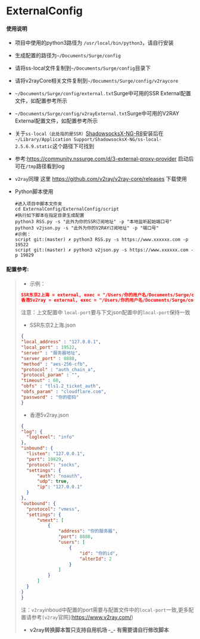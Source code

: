 # ExternalConfig

#### 使用说明

- 项目中使用的python3路径为 `/usr/local/bin/python3`，请自行安装

- 生成配置的路径为`~/Documents/Surge/config`

- 请将ss-local文件复制到`~/Documents/Surge/config`目录下

- 请将v2rayCore相关文件复制到`~/Documents/Surge/config/v2raycore`

- `~/Documents/Surge/config/external.txt`Surge中可用的SSR External配置文件，如配置参考所示

- `~/Documents/Surge/config/v2rayExternal.txt`Surge中可用的V2RAY External配置文件，如配置参考所示

- 关于`ss-local（此处指的是SSR）`[ShadowsocksX-NG-R8](https://github.com/qinyuhang/ShadowsocksX-NG-R/releases)安装后在`~/Library/Application Support/ShadowsocksX-NG/ss-local-2.5.6.9.static`这个路径下可找到

- 参考:https://community.nssurge.com/d/3-external-proxy-provider 启动后可在`/tmp`路径看到log

- `v2ray`同理 这里 https://github.com/v2ray/v2ray-core/releases 下载使用

- Python脚本使用

  ```shell
  #进入项目中脚本文件夹
  cd ExternalConfig/ExternalConfig/script
  #执行如下脚本在指定目录生成配置
  python3 RSS.py -s "此外为你的SSR订阅地址" -p "本地监听起始端口号"
  python3 v2json.py -s "此外为你的V2RAY订阅地址" -p "端口号"
  #示例：
  script git:(master) ✗ python3 RSS.py -s https://www.xxxxxx.com -p 19522 
  script git:(master) ✗ python3 v2json.py -s https://www.xxxxxx.com -p 19829
  ```

#### 配置参考:

>- 示例：
>
>```json
>SSR东京2上海 = external, exec = "/Users/你的用户名/Documents/Surge/config/ss-local", local-port = 19522, args = "-c", args = "/Users/你的用户名/Documents/Surge/config/SSRJson/SSR东京2上海.json", addresses = "服务器IP"
>香港5v2ray = external, exec = "/Users/你的用户名/Documents/Surge/config/v2ray-core/v2ray", local-port = 19829, args = "--config=/Users/你的用户名/Documents/Surge/config/vmessJson/香港5v2ray.json", addresses = "服务器IP"
>```
>
>注意：上文配置中 `local-port`要与下文json配置中的`local-port`保持一致
>
>- SSR东京2上海.json
>
>```json
>{
>"local_address" : "127.0.0.1",
>"local_port" : 19522,
>"server" : "服务器地址",
>"server_port" : 8888,
>"method" : "aes-256-cfb",
>"protocol" : "auth_chain_a",
>"protocol_param" : "",
>"timeout" : 60,
>"obfs" : "tls1.2_ticket_auth",
>"obfs_param" : "cloudflare.com",
>"password" : "你的密码"
>}
>```
>
>- 香港5v2ray.json
>
>```json
>{
>"log": {
>   "loglevel": "info"
>},
>"inbound": {
>   "listen": "127.0.0.1",
>   "port": 19829,
>   "protocol": "socks",
>   "settings": {
>       "auth": "noauth",
>       "udp": true,
>       "ip": "127.0.0.1"
>   }
>},
>"outbound": {
>   "protocol": "vmess",
>   "settings": {
>       "vnext": [
>           {
>               "address": "你的服务器",
>               "port": 8888,
>               "users": [
>                   {
>                       "id": "你的id",
>                       "alterId": 2
>                   }
>               ]
>           }
>       ]
>   }
>}
>}
>
>```
>
>注：`v2ray`inboud中配置的port需要与配置文件中的`local-port`一致,更多配置请参考`[v2ray`官网](https://www.v2ray.com/)
>
>- **v2ray转换脚本暂只支持自用机场 -_- 有需要请自行修改脚本**

